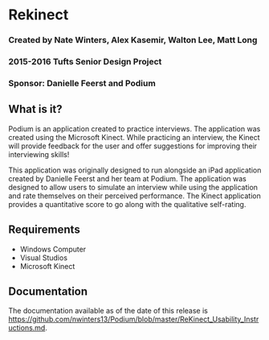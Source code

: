 # Rekinect
### Created by Nate Winters, Alex Kasemir, Walton Lee, Matt Long
### 2015-2016 Tufts Senior Design Project
### **Sponsor:** Danielle Feerst and Podium

 What is it?
  -----------
  Podium is an application created to practice interviews. The application was
  created using the Microsoft Kinect. While practicing an interview, the Kinect
  will provide feedback for the user and offer suggestions for improving their
  interviewing skills!

  This application was originally designed to run alongside an iPad application
  created by Danielle Feerst and her team at Podium. The application was 
  designed to allow users to simulate an interview while using the application
  and rate themselves on their perceived performance. The Kinect application
  provides a quantitative score to go along with the qualitative self-rating.

  Requirements
  ------------
  * Windows Computer
  * Visual Studios
  * Microsoft Kinect

  Documentation
  -------------

  The documentation available as of the date of this release is 
  https://github.com/nwinters13/Podium/blob/master/ReKinect_Usability_Instructions.md.
